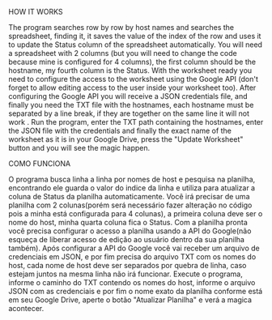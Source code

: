 HOW IT WORKS

The program searches row by row by host names and searches the spreadsheet, finding it, it saves the value of the index of the row and uses it to update the Status column of the spreadsheet automatically.
You will need a spreadsheet with 2 columns (but you will need to change the code because mine is configured for 4 columns), the first column should be the hostname, my fourth column is the Status. With the worksheet ready you need to configure the access to the worksheet using the Google API (don't forget to allow editing access to the user inside your worksheet too).
After configuring the Google API you will receive a JSON credentials file, and finally you need the TXT file with the hostnames, each hostname must be separated by a line break, if they are together on the same line it will not work .
Run the program, enter the TXT path containing the hostnames, enter the JSON file with the credentials and finally the exact name of the worksheet as it is in your Google Drive, press the "Update Worksheet" button and you will see the magic happen.

COMO FUNCIONA

O programa busca linha a linha por nomes de host e pesquisa na planilha, encontrando ele guarda o valor do indice da linha e utiliza para atualizar a coluna de Status da planilha automaticamente.
Você irá precisar de uma planilha com 2 colunas(porém será necessário fazer alteração no código pois a minha está configurada para 4 colunas), a primeira coluna deve ser o nome do host, minha quarta coluna fica o Status. Com a planilha pronta você precisa configurar o acesso a planilha usando a API do Google(não esqueça de liberar acesso de edição ao usuário dentro da sua planilha também).
Após configurar a API do Google você vai receber um arquivo de credenciais em JSON, e por fim precisa do arquivo TXT com os nomes do host, cada nome de host deve ser separados por quebra de linha, caso estejam juntos na mesma linha não irá funcionar.
Execute o programa, informe o caminho do TXT contendo os nomes do host, informe o arquivo JSON com as credenciais e por fim o nome exato da planilha conforme está em seu Google Drive, aperte o botão "Atualizar Planilha" e verá a magica acontecer.